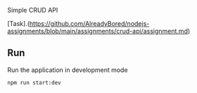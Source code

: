 Simple CRUD API

[Task].(https://github.com/AlreadyBored/nodejs-assignments/blob/main/assignments/crud-api/assignment.md)

## Run

Run the application in development mode

`npm run start:dev`
